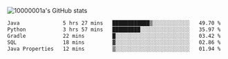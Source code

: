 ![10000001a's GitHub stats](https://github-readme-stats.vercel.app/api?username=10000001a&show_icons=true&theme=onedark&count_private=true)

<!-- [![Top Langs](https://github-readme-stats.vercel.app/api/top-langs/?username=10000001a&layout=compact&theme=onedark&langs_count=5)](https://github.com/anuraghazra/github-readme-stats) -->
<!--
**10000001a/10000001a** is a ✨ _special_ ✨ repository because its `README.md` (this file) appears on your GitHub profile.

Here are some ideas to get you started:

- 🔭 I’m currently working on ...
- 🌱 I’m currently learning ...
- 👯 I’m looking to collaborate on ...
- 🤔 I’m looking for help with ...
- 💬 Ask me about ...
- 📫 How to reach me: ...
- 😄 Pronouns: ...
- ⚡ Fun fact: ...
-->

<!--START_SECTION:waka-->

```txt
Java              5 hrs 27 mins   ████████████▒░░░░░░░░░░░░   49.70 %
Python            3 hrs 57 mins   █████████░░░░░░░░░░░░░░░░   35.97 %
Gradle            22 mins         █░░░░░░░░░░░░░░░░░░░░░░░░   03.42 %
SQL               18 mins         ▓░░░░░░░░░░░░░░░░░░░░░░░░   02.86 %
Java Properties   12 mins         ▒░░░░░░░░░░░░░░░░░░░░░░░░   01.94 %
```

<!--END_SECTION:waka-->
